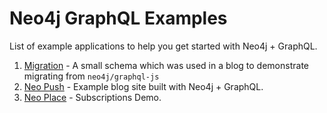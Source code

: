 # Neo4j GraphQL Examples

List of example applications to help you get started with Neo4j + GraphQL.

1. [Migration](./migration) - A small schema which was used in a blog to demonstrate migrating from `neo4j/graphql-js`
2. [Neo Push](./neo-push) - Example blog site built with Neo4j + GraphQL.
3. [Neo Place](./neo-place) - Subscriptions Demo.

